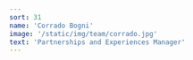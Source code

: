 ```yaml
---
sort: 31
name: 'Corrado Bogni'
image: '/static/img/team/corrado.jpg'
text: 'Partnerships and Experiences Manager'
---
```

